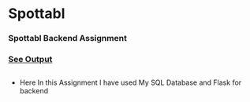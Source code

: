 # Spottabl
### Spottabl Backend Assignment
### [See Output](https://github.com/Ankit-Tec40/Spottabl/blob/main/Spottabl_backend/output.csv)

## 
- Here In this Assignment I have used My SQL Database and Flask for backend

